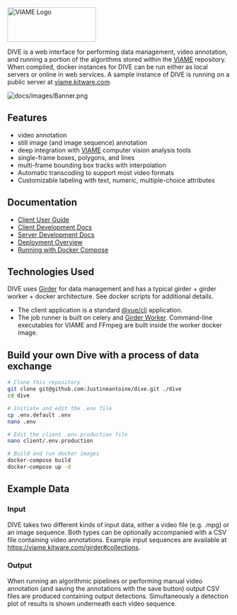 <img src="http://www.viametoolkit.org/wp-content/uploads/2016/08/viami_logo.png" alt="VIAME Logo" width="200" height="78">

DIVE is a web interface for performing data management, video annotation, and running a portion of the algorithms stored within the [VIAME](https://github.com/VIAME/VIAME) repository. When compiled, docker instances for DIVE can be run either as local servers or online in web services. A sample instance of DIVE is running on a public server at [viame.kitware.com](https://viame.kitware.com).

![docs/images/Banner.png](docs/images/Banner.png)

## Features

* video annotation
* still image (and image sequence) annotation
* deep integration with [VIAME](https://github.com/VIAME/VIAME) computer vision analysis tools
* single-frame boxes, polygons, and lines
* multi-frame bounding box tracks with interpolation
* Automatic transcoding to support most video formats
* Customizable labeling with text, numeric, multiple-choice attributes

## Documentation

* [Client User Guide](https://kitware.github.io/dive/)
* [Client Development Docs](client/README.md)
* [Server Development Docs](server/README.md)
* [Deployment Overview](https://kitware.github.io/dive/Deployment-Overview/)
* [Running with Docker Compose](https://kitware.github.io/dive/Deployment-Docker-Compose/)

## Technologies Used

DIVE uses [Girder](https://girder.readthedocs.io/en/stable/) for data management and has a typical girder + girder worker + docker architecture.  See docker scripts for additional details.

* The client application is a standard [@vue/cli](https://cli.vuejs.org/) application.
* The job runner is built on celery and [Girder Worker](https://girder-worker.readthedocs.io/en/latest/).  Command-line executables for VIAME and FFmpeg are built inside the worker docker image.

## Build your own Dive with a process of data exchange

``` bash
# Clone this repository
git clone git@github.com:Justineantoine/dive.git ./dive
cd dive

# Initiate and edit the .env file
cp .env.default .env
nano .env

# Edit the client .env.production file
nano client/.env.production

# Build and run docker images
docker-compose build
docker-compose up -d
```

## Example Data

### Input

DIVE takes two different kinds of input data, either a video file (e.g. .mpg) or an image sequence. Both types can
be optionally accompanied with a CSV file containing video annotations. Example input sequences are available at
https://viame.kitware.com/girder#collections.

### Output

When running an algorithmic pipelines or performing manual video annotation (and saving the annotations with the save
button) output CSV files are produced containing output detections. Simultaneously a detection plot of results
is shown underneath each video sequence.
